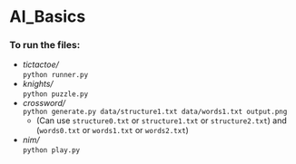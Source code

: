 # AI_Basics
### To run the files:
+ *tictactoe/*
<br> ```python runner.py```
+ *knights/*
<br> ```python puzzle.py```
+ *crossword/*
<br> ```python generate.py data/structure1.txt data/words1.txt output.png```
  - (Can use ```structure0.txt``` or ```structure1.txt``` or ```structure2.txt```) and <br> (```words0.txt``` or ```words1.txt``` or ```words2.txt```)
+ *nim/*
<br> ```python play.py```
